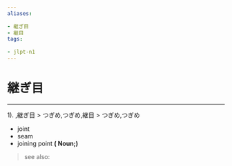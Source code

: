 ```yaml
---
aliases:
    
- 継ぎ目
- 継目
tags:
    
- jlpt-n1
---
```


# 継ぎ目
---
1).
,継ぎ目 > つぎめ,つぎめ,継目 > つぎめ,つぎめ

- joint
- seam
- joining point
**( Noun;)**
> see also: 
            